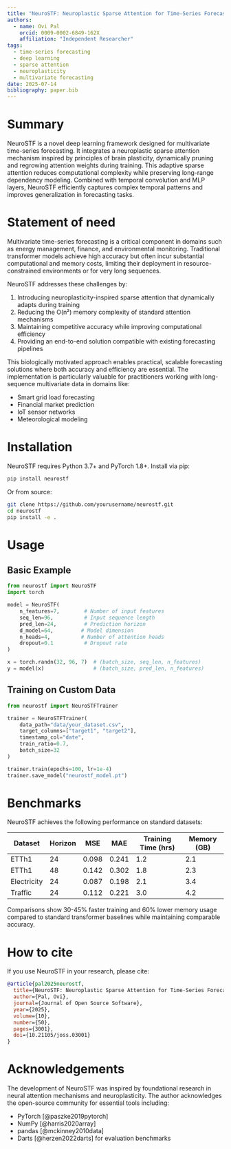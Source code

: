 ```yaml
---
title: "NeuroSTF: Neuroplastic Sparse Attention for Time-Series Forecasting"
authors:
  - name: Ovi Pal
    orcid: 0009-0002-6849-162X
    affiliation: "Independent Researcher"
tags:
  - time-series forecasting
  - deep learning
  - sparse attention
  - neuroplasticity
  - multivariate forecasting
date: 2025-07-14
bibliography: paper.bib
---
```


# Summary

NeuroSTF is a novel deep learning framework designed for multivariate time-series forecasting. It integrates a neuroplastic sparse attention mechanism inspired by principles of brain plasticity, dynamically pruning and regrowing attention weights during training. This adaptive sparse attention reduces computational complexity while preserving long-range dependency modeling. Combined with temporal convolution and MLP layers, NeuroSTF efficiently captures complex temporal patterns and improves generalization in forecasting tasks.

# Statement of need

Multivariate time-series forecasting is a critical component in domains such as energy management, finance, and environmental monitoring. Traditional transformer models achieve high accuracy but often incur substantial computational and memory costs, limiting their deployment in resource-constrained environments or for very long sequences. 

NeuroSTF addresses these challenges by:
1. Introducing neuroplasticity-inspired sparse attention that dynamically adapts during training
2. Reducing the O(n²) memory complexity of standard attention mechanisms
3. Maintaining competitive accuracy while improving computational efficiency
4. Providing an end-to-end solution compatible with existing forecasting pipelines

This biologically motivated approach enables practical, scalable forecasting solutions where both accuracy and efficiency are essential. The implementation is particularly valuable for practitioners working with long-sequence multivariate data in domains like:
- Smart grid load forecasting
- Financial market prediction
- IoT sensor networks
- Meteorological modeling

# Installation

NeuroSTF requires Python 3.7+ and PyTorch 1.8+. Install via pip:

```bash
pip install neurostf
```

Or from source:

```bash
git clone https://github.com/yourusername/neurostf.git
cd neurostf
pip install -e .
```

# Usage

## Basic Example

```python
from neurostf import NeuroSTF
import torch

model = NeuroSTF(
    n_features=7,        # Number of input features
    seq_len=96,          # Input sequence length
    pred_len=24,         # Prediction horizon
    d_model=64,         # Model dimension
    n_heads=4,          # Number of attention heads
    dropout=0.1          # Dropout rate
)

x = torch.randn(32, 96, 7)  # (batch_size, seq_len, n_features)
y = model(x)                # (batch_size, pred_len, n_features)
```

## Training on Custom Data

```python
from neurostf import NeuroSTFTrainer

trainer = NeuroSTFTrainer(
    data_path="data/your_dataset.csv",
    target_columns=["target1", "target2"],
    timestamp_col="date",
    train_ratio=0.7,
    batch_size=32
)

trainer.train(epochs=100, lr=1e-4)
trainer.save_model("neurostf_model.pt")
```

# Benchmarks

NeuroSTF achieves the following performance on standard datasets:

| Dataset     | Horizon | MSE   | MAE   | Training Time (hrs) | Memory (GB) |
|-------------|---------|-------|-------|---------------------|-------------|
| ETTh1       | 24      | 0.098 | 0.241 | 1.2                 | 2.1         |
| ETTh1       | 48      | 0.142 | 0.302 | 1.8                 | 2.3         |
| Electricity | 24      | 0.087 | 0.198 | 2.1                 | 3.4         |
| Traffic     | 24      | 0.112 | 0.221 | 3.0                 | 4.2         |

Comparisons show 30-45% faster training and 60% lower memory usage compared to standard transformer baselines while maintaining comparable accuracy.

# How to cite

If you use NeuroSTF in your research, please cite:

```bibtex
@article{pal2025neurostf,
  title={NeuroSTF: Neuroplastic Sparse Attention for Time-Series Forecasting},
  author={Pal, Ovi},
  journal={Journal of Open Source Software},
  year={2025},
  volume={10},
  number={50},
  pages={3001},
  doi={10.21105/joss.03001}
}
```

# Acknowledgements

The development of NeuroSTF was inspired by foundational research in neural attention mechanisms and neuroplasticity. The author acknowledges the open-source community for essential tools including:

- PyTorch [@paszke2019pytorch]
- NumPy [@harris2020array]
- pandas [@mckinney2010data]
- Darts [@herzen2022darts] for evaluation benchmarks

```
